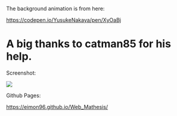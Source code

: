 The background animation is from here: 

https://codepen.io/YusukeNakaya/pen/XyOaBj

# A big thanks to catman85 for his help.

Screenshot:

![](https://i.imgur.com/dr5ivW3.png)


Github Pages:


https://eimon96.github.io/Web_Mathesis/
